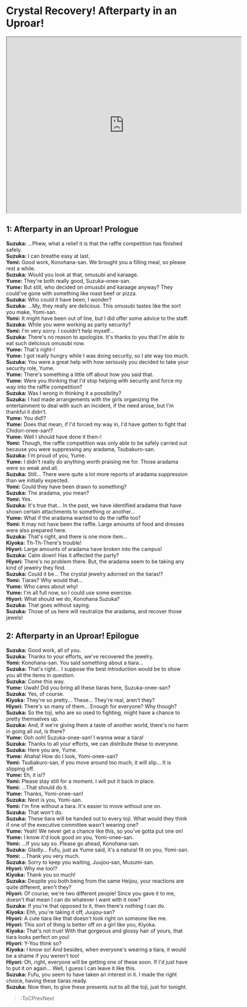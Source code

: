 
Crystal Recovery! Afterparty in an Uproar!
==========================================
[<iframe width="640" height="480" src="https://www.youtube.com/embed/LHITNyK2J3c?t=1383"></iframe>](:Iframe)  

## 1: Afterparty in an Uproar\! Prologue
**Suzuka:** \.\.\.Phew, what a relief it is that the raffle competition has finished safely\.  
**Suzuka:** I can breathe easy at last\.  
**Yomi:** Good work, Konohana-san\. We brought you a filling meal, so please rest a while\.  
**Suzuka:** Would you look at that, omusubi and karaage\.  
**Yume:** They're both really good, Suzuka-onee-san\.  
**Yume:** But still, who decided on omusubi and karaage anyway\? They could've gone with something like roast beef or pizza\.  
**Suzuka:** Who could it have been, I wonder\?  
**Suzuka:** \.\.\.My, they really are delicious\. This omusubi tastes like the sort you make, Yomi-san\.  
**Yomi:** It might have been out of line, but I did offer some advice to the staff\.  
**Suzuka:** While you were working as party security\?  
**Yomi:** I'm very sorry\. I couldn't help myself\.\.\.  
**Suzuka:** There's no reason to apologize\. It's thanks to you that I'm able to eat such delicious omusubi now\.  
**Yume:** That's right-\!  
**Yume:** I got really hungry while I was doing security, so I ate way too much\.  
**Suzuka:** You were a great help with how seriously you decided to take your security role, Yume\.  
**Yume:** There's something a little off about how you said that\.  
**Yume:** Were you thinking that I'd stop helping with security and force my way into the raffle competition\?  
**Suzuka:** Was I wrong in thinking it a possibility\?  
**Suzuka:** I had made arrangements with the girls organizing the entertainment to deal with such an incident, if the need arose, but I'm thankful it didn't\.  
**Yume:** You did\!\?  
**Yume:** Does that mean, if I'd forced my way in, I'd have gotten to fight that Chidori-onee-san\!\?  
**Yume:** Well I should have done it then-\!  
**Yomi:** Though, the raffle competition was only able to be safely carried out because you were suppressing any aradama, Tsubakuro-san\.  
**Suzuka:** I'm proud of you, Yume\.  
**Yume:** I didn't really do anything worth praising me for\. Those aradama were so weak and all\.  
**Suzuka:** Still\.\.\. There were quite a lot more reports of aradama suppression than we initially expected\.  
**Yomi:** Could they have been drawn to something\?  
**Suzuka:** The aradama, you mean\?  
**Yomi:** Yes\.  
**Suzuka:** It's true that\.\.\. In the past, we have identified aradama that have shown certain attachments to something or another\.\.\.  
**Yume:** What if the aradama wanted to do the raffle too\?  
**Yomi:** It may not have been the raffle\. Large amounts of food and dresses were also prepared here\.  
**Suzuka:** That's right, and there is one more item\.\.\.  
**Kiyoka:** Th-Th-There's trouble\!  
**Hiyori:** Large amounts of aradama have broken into the campus\!  
**Suzuka:** Calm down\! Has it affected the party\?  
**Hiyori:** There's no problem there\. But, the aradama seem to be taking any kind of jewelry they find\.  
**Suzuka:** Could it be\.\.\. The crystal jewelry adorned on the tiaras\!\?  
**Yomi:** Tiaras\? Why would that\.\.\.  
**Yume:** Who cares about why\!  
**Yume:** I'm all full now, so I could use some exercise\.  
**Hiyori:** What should we do, Konohana Suzuka\?  
**Suzuka:** That goes without saying\.  
**Suzuka:** Those of us here will neutralize the aradama, and recover those jewels\!  

## 2: Afterparty in an Uproar\! Epilogue
**Suzuka:** Good work, all of you\.  
**Suzuka:** Thanks to your efforts, we've recovered the jewelry\.  
**Yomi:** Konohana-san\. You said something about a tiara\.\.\.  
**Suzuka:** That's right\.\.\. I suppose the best introduction would be to show you all the items in question\.  
**Suzuka:** Come this way\.  
**Yume:** Uwah\! Did you bring all these tiaras here, Suzuka-onee-san\?  
**Suzuka:** Yes, of course\.  
**Kiyoka:** They're so pretty\.\.\. These\.\.\. They're real, aren't they\?  
**Hiyori:** There's so many of them\.\.\. Enough for everyone\? Why though\?  
**Suzuka:** So the toji, who are so used to fighting, might have a chance to pretty themselves up\.  
**Suzuka:** And, if we're giving them a taste of another world, there's no harm in going all out, is there\?  
**Yume:** Ooh ooh\! Suzuka-onee-san\! I wanna wear a tiara\!  
**Suzuka:** Thanks to all your efforts, we can distribute these to everyone\.  
**Suzuka:** Here you are, Yume\.  
**Yume:** Ahaha\! How do I look, Yomi-onee-san\?  
**Yomi:** Tsubakuro-san, if you move around too much, it will slip\.\.\. It is slipping off\.  
**Yume:** Eh, it is\!\?  
**Yomi:** Please stay still for a moment\. I will put it back in place\.  
**Yomi:** \.\.\.That should do it\.  
**Yume:** Thanks, Yomi-onee-san\!  
**Suzuka:** Next is you, Yomi-san\.  
**Yomi:** I'm fine without a tiara\. It's easier to move without one on\.  
**Suzuka:** That won't do\.  
**Suzuka:** These tiara will be handed out to every toji\. What would they think if one of the executive committee wasn't wearing one\?  
**Yume:** Yeah\! We never get a chance like this, so you've gotta put one on\!  
**Yume:** I know it'd look good on you, Yomi-onee-san\.  
**Yomi:** \.\.\.If you say so\. Please go ahead, Konohana-san\.  
**Suzuka:** Gladly\.\.\. Fufu, just as Yume said, it's a natural fit on you, Yomi-san\.  
**Yomi:** \.\.\.Thank you very much\.  
**Suzuka:** Sorry to keep you waiting, Juujou-san, Musumi-san\.  
**Hiyori:** Why me too\!\?  
**Kiyoka:** Thank you so much\!  
**Suzuka:** Despite you both being from the same Heijou, your reactions are quite different, aren't they\?  
**Hiyori:** Of course; we're two different people\! Since you gave it to me, doesn't that mean I can do whatever I want with it now\?  
**Suzuka:** If you're that opposed to it, then there's nothing I can do\.  
**Kiyoka:** Ehh, you're taking it off, Juujou-san\?  
**Hiyori:** A cute tiara like that doesn't look right on someone like me\.  
**Hiyori:** This sort of thing is better off on a girl like you, Kiyoka\.  
**Kiyoka:** That's not true\! With that gorgeous and glossy hair of yours, that tiara looks perfect on you\!  
**Hiyori:** Y-You think so\?  
**Kiyoka:** I know so\! And besides, when everyone's wearing a tiara, it would be a shame if you weren't too\!  
**Hiyori:** Oh, right, everyone will be getting one of these soon\. If I'd just have to put it on again\.\.\. Well, I guess I can leave it like this\.  
**Suzuka:** Fufu, you seem to have taken an interest in it\. I made the right choice, having these tiaras ready\.  
**Suzuka:** Now then, to give these presents out to all the toji, just for tonight\.  
> :ToCPrevNext